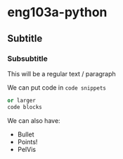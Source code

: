 # eng103a-python

## Subtitle

### Subsubtitle

This will be a regular text / paragraph

We can put code in `code snippets`

```python
or larger 
code blocks
```

We can also have:
- Bullet
- Points!
- PelVis
